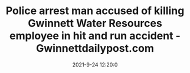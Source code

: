 ---
"title": "Police arrest man accused of killing Gwinnett Water Resources employee in hit and run accident - Gwinnettdailypost.com"
"date": "2021-9-24 12:20:0"
"feed_name": "GOOGLENEWSCONSTRUCTION"
"feed_website": "https://news.google.com/search?q=construction%2Bincident&hl=en-US&gl=US&ceid=US:en"
"feed_rss": "https://news.google.com/rss/search?q=construction%2Bincident&hl=en-US&gl=US&ceid=US:en"
"link": "https://www.gwinnettdailypost.com/local/police-arrest-man-accused-of-killing-gwinnett-water-resources-employee-in-hit-and-run-accident/article_e0eaab8c-1ce2-11ec-ba74-3309d9499760.html"
"source": "{'href': 'https://www.gwinnettdailypost.com', 'title': 'Gwinnettdailypost.com'}"
"file": "_posts/2021-1-1-f01bbe8478a2c6e6c65e56e5c3226cbff62aef84.md"
"accident": "1"
"drilling": "0"
"dead": "0"
"injured": "0"
"arrested": "0"
"where": "unknown site"
"place": "unknown place"
---